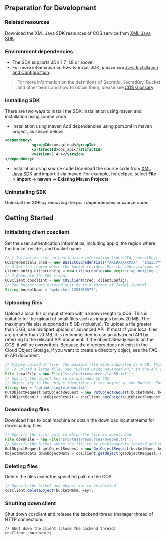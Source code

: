 ## Preparation for Development
### Related resources
Download the XML Java SDK resources of COS service from [XML Java SDK](https://github.com/tencentyun/cos-java-sdk-v5).
### Environment dependencies

- The SDK supports JDK 1.7, 1.8 or above.
- For more information on how to install JDK, please see [Java Installation and Configuration](/document/product/436/10865).

> For more information on the definitions of SecretId, SecretKey, Bucket and other terms and how to obtain them, please see [COS Glossary](/document/product/436/7751).

### Installing SDK
There are two ways to install the SDK: installation using maven and installation using source code.

- Installation using maven
Add dependencies using pom.xml in maven project, as shown below:

```xml
<dependency>
            <groupId>com.qcloud</groupId>
            <artifactId>cos_api</artifactId>
            <version>5.4.4</version>
</dependency>
```

- Installation using source code
Download the source code from [XML Java SDK](https://github.com/tencentyun/cos-java-sdk-v5) and import it via maven. For example, for eclipse, select **File** -> **Import** -> **maven** -> **Existing Maven Projects**.

### Uninstalling SDK
Uninstall the SDK by removing the pom dependencies or source code.

## Getting Started

### Initializing client cosclient

Set the user authentication information, including appid, the region where the bucket resides, and bucket name

```java
// 1 Initialize user authentication information (secretId, secretKey)
COSCredentials cred = new BasicCOSCredentials("AKIDXXXXXXXX", "1A2Z3YYYYYYYYYY");
// 2 Set the region where the bucket resides. For the abbreviations of COS regions, please see https://cloud.tencent.com/document/product/436/6224
ClientConfig clientConfig = new ClientConfig(new Region("ap-beijing-1"));
// 3 Generate the COS client
COSClient cosclient = new COSClient(cred, clientConfig);
// The bucket name entered must be in a format of {name}-{appid}.
String bucketName = "mybucket-1251668577";
```

### Uploading files

Upload a local file or input stream with a known length to COS. This is suitable for the upload of small files such as images below 20 MB. The maximum file size supported is 5 GB (inclusive). To upload a file greater than 5 GB, use multipart upload or advanced API. If most of your local files are greater than 20 MB, it is recommended to use an advanced API by referring to the relevant API document. If the object already exists on the COS, it will be overwritten. Because the directory does not exist in the Cloud Object Storage, if you want to create a directory object, see the FAQ in API document. 

```java
// Simple upload of file. The maximum file size supported is 5 GB. This is suitable for the upload of small files. It is recommended to use this API for the files less than 20 MB.
// To upload a large file, see "Upload Using Advanced API" in the API document.
File localFile = new File("src/test/resources/len5M.txt");
// Specify the object key to be uploaded to COS
// Object key is the unique identifier of the object in the bucket. For example, in the object's access domain name `bucket1-1250000000.cos.ap-guangzhou.myqcloud.com/doc1/pic1.jpg`, the object key is doc1/pic1.jpg. For more information, please see [Object Key](https://cloud.tencent.com/document/product/436/13324).
String key = "upload_single_demo.txt";
PutObjectRequest putObjectRequest = new PutObjectRequest(bucketName, key, localFile);
PutObjectResult putObjectResult = cosClient.putObject(putObjectRequest);
```

### Downloading files

Download files to local machine or obtain the download input streams for downloading files.

```java
// Specify the local path to which the file is downloaded
File downFile = new File("src/test/resources/mydown.txt");
// Specify the bucket where the file to be downloaded is located and the object key
GetObjectRequest getObjectRequest = new GetObjectRequest(bucketName, key);
ObjectMetadata downObjectMeta = cosClient.getObject(getObjectRequest, downFile);
```

### Deleting files

Delete the files under the specified path on the COS.

```java
// Specify the bucket and object key to be deleted
cosClient.deleteObject(bucketName, key);
```

### Shutting down client

Shut down cosclient and release the backend thread (manager thread of HTTP connection).

```
// Shut down the client (close the backend thread)
cosClient.shutdown();
```


